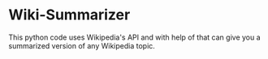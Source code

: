 # Wiki-Summarizer
This python code uses Wikipedia's API and with help of that can give you a summarized version of any Wikipedia topic. 
